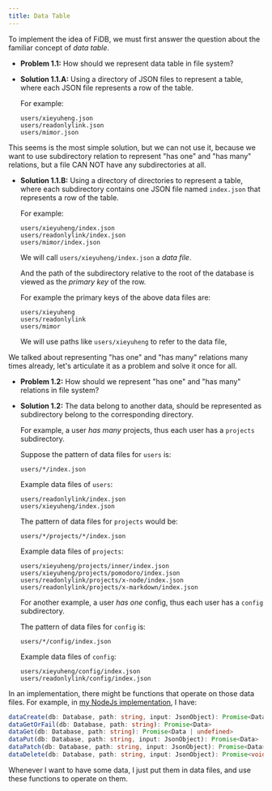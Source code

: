 ```yaml
---
title: Data Table
---
```


To implement the idea of FiDB,
we must first answer the question about
the familiar concept of _data table_.

- **Problem 1.1:** How should we represent data table in file system?

- **Solution 1.1.A:** Using a directory of JSON files to represent a table,
  where each JSON file represents a row of the table.

  For example:

  ```
  users/xieyuheng.json
  users/readonlylink.json
  users/mimor.json
  ```

This seems is the most simple solution, but we can not use it,
because we want to use subdirectory relation
to represent "has one" and "has many" relations,
but a file CAN NOT have any subdirectories at all.

- **Solution 1.1.B:** Using a directory of directories to represent a table,
  where each subdirectory contains one JSON file named `index.json`
  that represents a row of the table.

  For example:

  ```
  users/xieyuheng/index.json
  users/readonlylink/index.json
  users/mimor/index.json
  ```

  We will call `users/xieyuheng/index.json` a _data file_.

  And the path of the subdirectory relative to the root of the database
  is viewed as the _primary key_ of the row.

  For example the primary keys of the above data files are:

  ```
  users/xieyuheng
  users/readonlylink
  users/mimor
  ```

  We will use paths like `users/xieyuheng` to refer to the data file,

We talked about representing "has one" and "has many" relations
many times already, let's articulate it as a problem
and solve it once for all.

- **Problem 1.2:** How should we represent "has one" and "has many" relations in file system?

- **Solution 1.2:** The data belong to another data,
  should be represented as subdirectory
  belong to the corresponding directory.

  For example, a user _has many_ projects,
  thus each user has a `projects` subdirectory.

  Suppose the pattern of data files for `users` is:

  ```
  users/*/index.json
  ```

  Example data files of `users`:

  ```
  users/readonlylink/index.json
  users/xieyuheng/index.json
  ```

  The pattern of data files for `projects` would be:

  ```
  users/*/projects/*/index.json
  ```

  Example data files of `projects`:

  ```
  users/xieyuheng/projects/inner/index.json
  users/xieyuheng/projects/pomodoro/index.json
  users/readonlylink/projects/x-node/index.json
  users/readonlylink/projects/x-markdown/index.json
  ```

  For another example, a user _has one_ config,
  thus each user has a `config` subdirectory.

  The pattern of data files for `config` is:

  ```
  users/*/config/index.json
  ```

  Example data files of `config`:

  ```
  users/xieyuheng/config/index.json
  users/readonlylink/config/index.json
  ```

In an implementation, there might be functions
that operate on those data files.
For example, in [my NodeJs implementation](github.com/fidb-official/fidb),
I have:

```ts
dataCreate(db: Database, path: string, input: JsonObject): Promise<Data>
dataGetOrFail(db: Database, path: string): Promise<Data>
dataGet(db: Database, path: string): Promise<Data | undefined>
dataPut(db: Database, path: string, input: JsonObject): Promise<Data>
dataPatch(db: Database, path: string, input: JsonObject): Promise<Data>
dataDelete(db: Database, path: string, input: JsonObject): Promise<void>
```

Whenever I want to have some data,
I just put them in data files,
and use these functions to operate on them.
